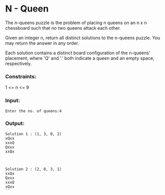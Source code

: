 # N - Queen

The n-queens puzzle is the problem of placing n queens on an n x n chessboard such that no two queens attack each other.

Given an integer n, return all distinct solutions to the n-queens puzzle. You may return the answer in any order.

Each solution contains a distinct board configuration of the n-queens' placement, where 'Q' and '.' both indicate a queen and an empty space, respectively.

### Constraints:

1 <= n <= 9

### Input:
```
Enter the no. of queens:4
```

### Output: 
```
Solution 1 : (1, 3, 0, 2)
xQxx
xxxQ
Qxxx
xxQx



Solution 2 : (2, 0, 3, 1)
xxQx
Qxxx
xxxQ
xQxx
``

